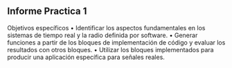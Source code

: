 ## Informe Practica 1 ##
Objetivos específicos
• Identificar los aspectos fundamentales en los sistemas de tiempo real y la radio definida por
software.
• Generar funciones a partir de los bloques de implementación de código y evaluar los resultados
con otros bloques.
• Utilizar los bloques implementados para producir una aplicación específica para señales reales.
